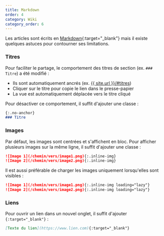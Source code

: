 ```yaml
---
title: Markdown
order: 4
category: Wiki
category_order: 6
---
```


Les articles sont écrits en [Markdown](https://www.markdownguide.org/){:target="_blank"} mais il existe quelques astuces pour contourner ses limitations.

### Titres

Pour faciliter le partage, le comportement des titres de section (ex. `### Titre`) a été modifié :
- Ils sont automatiquement ancrés (ex. [{{ site.url }}/#titres](#titres))
- Cliquer sur le titre pour copie le lien dans le presse-papier
- La vue est automatiquement déplacée vers le titre cliqué

Pour désactiver ce comportement, il suffit d'ajouter une classe :
```md
{:.no-anchor}
### Titre
```

### Images

Par défaut, les images sont centrées et s'affichent en bloc.
Pour afficher plusieurs images sur la même ligne, il suffit d'ajouter une classe :
```md
![Image 1](/chemin/vers/image1.png){:.inline-img}
![Image 2](/chemin/vers/image2.png){:.inline-img}
```

Il est aussi préférable de charger les images uniquement lorsqu'elles sont visibles :
```md
![Image 1](/chemin/vers/image1.png){:.inline-img loading="lazy"}
![Image 2](/chemin/vers/image2.png){:.inline-img loading="lazy"}
```

### Liens

Pour ouvrir un lien dans un nouvel onglet, il suffit d'ajouter `{:target="_blank"}` :
```md
[Texte du lien](https://www.lien.com){:target="_blank"}
```
